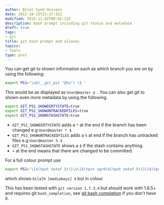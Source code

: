 ```yaml
---
author: Bilal Syed Hussain
date: 2011-10-15T22:37:32Z
modified: 2015-11-02T00:02:13Z
description: bash prompt including git status and metadata
draft: true
tags:
- git
title: git bash prompt and aliases
topics:
- tools
type: post
---
```



You can get git to shown information such as which branch you are on by using the following:

```bash
export PS1='\u$(__git_ps1 "@%s") \$ '
```

This would be as displayed as `User@master $ `.  You can also get git to shown even more metadata by using the following.

```bash
export GIT_PS1_SHOWDIRTYSTATE=true
export GIT_PS1_SHOWUNTRACKEDFILES=true
export GIT_PS1_SHOWSTASHSTATE=true
```

* `GIT_PS1_SHOWDIRTYSTATE` adds a `*` at the end if the branch has been changed e.g `User@master * $ `
* `GIT_PS1_SHOWUNTRACKEDFILES` adds a `%` at end if the branch has untracked files e.g `User@master % $ `
* `GIT_PS1_SHOWSTASHSTATE` shows a `$` if the stash contains anything.
* `+` at the end means that there are changed to be committed.

For a full colour prompt use

```bash
export PS1='\[$(tput setaf 3)\]\u\[$(tput sgr0)$(tput setaf 5)\]\[$(tput sgr0)$(tput setaf 2)\]$(__git_ps1 " [%s]") \[$(tput sgr0)\]$ '
```

which shows `bilalh [mediakeys] $` but in colour

This has been tested with `git version 1.7.3.4` but should work with 1.6.5+ and requires git `bash_completion`, see [git bash completion](https://github.com/markgandolfo/git-bash-completion "git bash_completion") if you don't have it.
